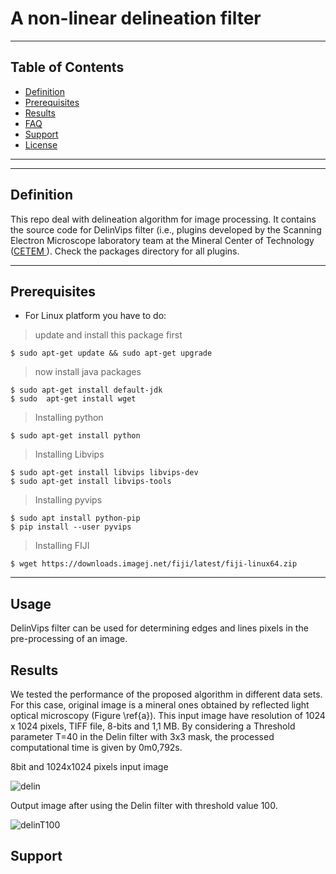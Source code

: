 # A  non-linear delineation filter


---

## Table of Contents


- [Definition](#definition)
- [Prerequisites](#prerequisites)
- [Results](#results)
- [FAQ](#faq)
- [Support](#support)
- [License](#license)


---


---
## Definition

This repo  deal with  delineation algorithm for image processing. It contains the source code for DelinVips filter (i.e., plugins developed by the  Scanning Electron Microscope laboratory  team at the Mineral Center of Technology ([CETEM ](www.cetem.gov.br)). Check the packages directory for all plugins.

--- 
## Prerequisites

- For Linux platform you have to do:

> update and install this package first

```shell
$ sudo apt-get update && sudo apt-get upgrade
```

> now install java packages

```shell
$ sudo apt-get install default-jdk
$ sudo  apt-get install wget
```
> Installing python

```shell
$ sudo apt-get install python 
```
> Installing Libvips
```shell
$ sudo apt-get install libvips libvips-dev 
$ sudo apt-get install libvips-tools
```
>Installing pyvips
```shell
$ sudo apt install python-pip
$ pip install --user pyvips 
```
> Installing FIJI
```shell
$ wget https://downloads.imagej.net/fiji/latest/fiji-linux64.zip 
```
---
## Usage

DelinVips filter can be used for determining  edges and lines pixels in the pre-processing of an image. 

## Results
We tested the performance of the proposed algorithm in different data sets. For this case, original image is a mineral ones obtained by reflected light optical microscopy (Figure \ref{a}). This input image have resolution of 1024 x 1024 pixels,  TIFF file,  8-bits and 1,1 MB.  By considering a Threshold parameter T=40 in the Delin filter with 3x3 mask, the processed computational time is given by  0m0,792s.

8bit and 1024x1024 pixels input image

![delin](https://user-images.githubusercontent.com/55209164/81089091-4c252300-8ed2-11ea-9610-507172798f78.jpg)  




Output image after using the Delin filter with threshold value 100.

![delinT100](https://user-images.githubusercontent.com/55209164/81089882-4f6cde80-8ed3-11ea-92ed-bc68b7eef2ce.jpg)


## Support


